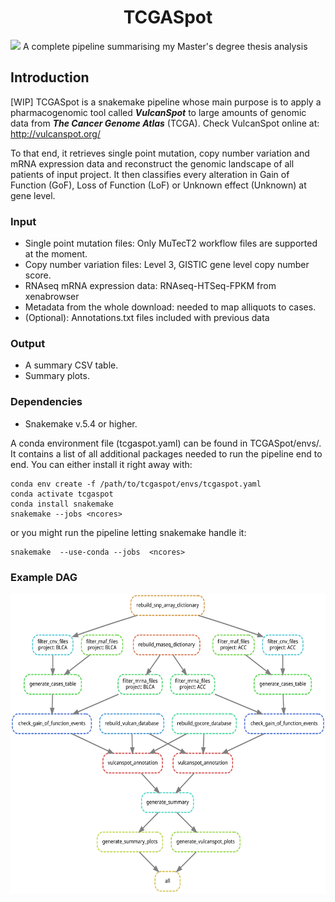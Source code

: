 <h1 align="center">TCGASpot</h1>
<img src=https://api.travis-ci.org/SGMartin/TCGAspot.svg?branch=master>
A complete pipeline summarising my Master's degree thesis analysis

## Introduction
[WIP]
TCGASpot is a snakemake pipeline whose main purpose is to apply a pharmacogenomic tool called ***VulcanSpot*** to  large amounts of genomic data from ***The Cancer Genome Atlas*** (TCGA). Check VulcanSpot online at: http://vulcanspot.org/

To that end, it retrieves single point mutation, copy number variation and mRNA expression data and reconstruct the genomic landscape of all patients of input project. It then classifies every alteration in Gain of Function (GoF), Loss of Function (LoF) or Unknown effect (Unknown) at gene level.


### Input

- Single point mutation files: Only MuTecT2 workflow files are supported at the moment.
- Copy number variation files: Level 3, GISTIC gene level copy number score.
- RNAseq mRNA expression data: RNAseq-HTSeq-FPKM from xenabrowser
- Metadata from the whole download: needed to map alliquots to cases.
- (Optional): Annotations.txt files included with previous data

### Output

- A summary CSV table.
- Summary plots.

### Dependencies

- Snakemake v.5.4 or higher.

A conda environment file (tcgaspot.yaml) can be found in TCGASpot/envs/. It contains a list
of all additional packages needed to run the pipeline end to end. You can either install it right away with:
```
conda env create -f /path/to/tcgaspot/envs/tcgaspot.yaml
conda activate tcgaspot
conda install snakemake
snakemake --jobs <ncores>
```
or you might run the pipeline letting snakemake handle it:

```
snakemake  --use-conda --jobs  <ncores> 
```

### Example DAG
<p align="center">
  <img width="600" height="480" src="https://github.com/SGMartin/TCGAspot/blob/master/example_dag.svg">
</p>
